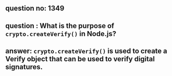 
      
## question no: 1349

## question : What is the purpose of `crypto.createVerify()` in Node.js?

## answer: `crypto.createVerify()` is used to create a Verify object that can be used to verify digital signatures.
      